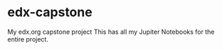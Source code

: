 # edx-capstone
My edx.org capstone project
This has all my Jupiter Notebooks for the entire project. 
